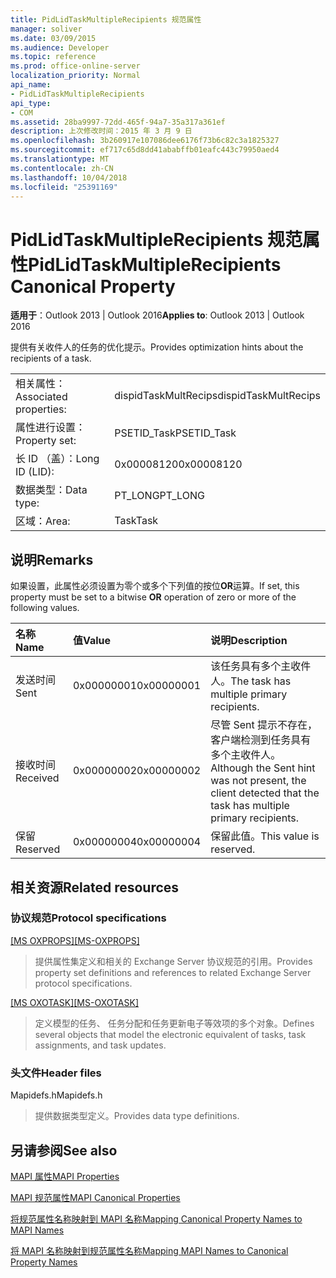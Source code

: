 ```yaml
---
title: PidLidTaskMultipleRecipients 规范属性
manager: soliver
ms.date: 03/09/2015
ms.audience: Developer
ms.topic: reference
ms.prod: office-online-server
localization_priority: Normal
api_name:
- PidLidTaskMultipleRecipients
api_type:
- COM
ms.assetid: 28ba9997-72dd-465f-94a7-35a317a361ef
description: 上次修改时间：2015 年 3 月 9 日
ms.openlocfilehash: 3b260917e107086dee6176f73b6c82c3a1825327
ms.sourcegitcommit: ef717c65d8dd41ababffb01eafc443c79950aed4
ms.translationtype: MT
ms.contentlocale: zh-CN
ms.lasthandoff: 10/04/2018
ms.locfileid: "25391169"
---
```

# <a name="pidlidtaskmultiplerecipients-canonical-property"></a><span data-ttu-id="94721-103">PidLidTaskMultipleRecipients 规范属性</span><span class="sxs-lookup"><span data-stu-id="94721-103">PidLidTaskMultipleRecipients Canonical Property</span></span>

  
  
<span data-ttu-id="94721-104">**适用于**：Outlook 2013 | Outlook 2016</span><span class="sxs-lookup"><span data-stu-id="94721-104">**Applies to**: Outlook 2013 | Outlook 2016</span></span> 
  
<span data-ttu-id="94721-105">提供有关收件人的任务的优化提示。</span><span class="sxs-lookup"><span data-stu-id="94721-105">Provides optimization hints about the recipients of a task.</span></span>
  
|||
|:-----|:-----|
|<span data-ttu-id="94721-106">相关属性：</span><span class="sxs-lookup"><span data-stu-id="94721-106">Associated properties:</span></span>  <br/> |<span data-ttu-id="94721-107">dispidTaskMultRecips</span><span class="sxs-lookup"><span data-stu-id="94721-107">dispidTaskMultRecips</span></span>  <br/> |
|<span data-ttu-id="94721-108">属性进行设置：</span><span class="sxs-lookup"><span data-stu-id="94721-108">Property set:</span></span>  <br/> |<span data-ttu-id="94721-109">PSETID_Task</span><span class="sxs-lookup"><span data-stu-id="94721-109">PSETID_Task</span></span>  <br/> |
|<span data-ttu-id="94721-110">长 ID （盖）：</span><span class="sxs-lookup"><span data-stu-id="94721-110">Long ID (LID):</span></span>  <br/> |<span data-ttu-id="94721-111">0x00008120</span><span class="sxs-lookup"><span data-stu-id="94721-111">0x00008120</span></span>  <br/> |
|<span data-ttu-id="94721-112">数据类型：</span><span class="sxs-lookup"><span data-stu-id="94721-112">Data type:</span></span>  <br/> |<span data-ttu-id="94721-113">PT_LONG</span><span class="sxs-lookup"><span data-stu-id="94721-113">PT_LONG</span></span>  <br/> |
|<span data-ttu-id="94721-114">区域：</span><span class="sxs-lookup"><span data-stu-id="94721-114">Area:</span></span>  <br/> |<span data-ttu-id="94721-115">Task</span><span class="sxs-lookup"><span data-stu-id="94721-115">Task</span></span>  <br/> |
   
## <a name="remarks"></a><span data-ttu-id="94721-116">说明</span><span class="sxs-lookup"><span data-stu-id="94721-116">Remarks</span></span>

<span data-ttu-id="94721-117">如果设置，此属性必须设置为零个或多个下列值的按位**OR**运算。</span><span class="sxs-lookup"><span data-stu-id="94721-117">If set, this property must be set to a bitwise **OR** operation of zero or more of the following values.</span></span> 
  
|<span data-ttu-id="94721-118">**名称**</span><span class="sxs-lookup"><span data-stu-id="94721-118">**Name**</span></span>|<span data-ttu-id="94721-119">**值**</span><span class="sxs-lookup"><span data-stu-id="94721-119">**Value**</span></span>|<span data-ttu-id="94721-120">**说明**</span><span class="sxs-lookup"><span data-stu-id="94721-120">**Description**</span></span>|
|:-----|:-----|:-----|
|<span data-ttu-id="94721-121">发送时间</span><span class="sxs-lookup"><span data-stu-id="94721-121">Sent</span></span>  <br/> |<span data-ttu-id="94721-122">0x00000001</span><span class="sxs-lookup"><span data-stu-id="94721-122">0x00000001</span></span>  <br/> |<span data-ttu-id="94721-123">该任务具有多个主收件人。</span><span class="sxs-lookup"><span data-stu-id="94721-123">The task has multiple primary recipients.</span></span>  <br/> |
|<span data-ttu-id="94721-124">接收时间</span><span class="sxs-lookup"><span data-stu-id="94721-124">Received</span></span>  <br/> |<span data-ttu-id="94721-125">0x00000002</span><span class="sxs-lookup"><span data-stu-id="94721-125">0x00000002</span></span>  <br/> |<span data-ttu-id="94721-126">尽管 Sent 提示不存在，客户端检测到任务具有多个主收件人。</span><span class="sxs-lookup"><span data-stu-id="94721-126">Although the Sent hint was not present, the client detected that the task has multiple primary recipients.</span></span>  <br/> |
|<span data-ttu-id="94721-127">保留</span><span class="sxs-lookup"><span data-stu-id="94721-127">Reserved</span></span>  <br/> |<span data-ttu-id="94721-128">0x00000004</span><span class="sxs-lookup"><span data-stu-id="94721-128">0x00000004</span></span>  <br/> |<span data-ttu-id="94721-129">保留此值。</span><span class="sxs-lookup"><span data-stu-id="94721-129">This value is reserved.</span></span>  <br/> |
   
## <a name="related-resources"></a><span data-ttu-id="94721-130">相关资源</span><span class="sxs-lookup"><span data-stu-id="94721-130">Related resources</span></span>

### <a name="protocol-specifications"></a><span data-ttu-id="94721-131">协议规范</span><span class="sxs-lookup"><span data-stu-id="94721-131">Protocol specifications</span></span>

<span data-ttu-id="94721-132">[[MS OXPROPS]](https://msdn.microsoft.com/library/f6ab1613-aefe-447d-a49c-18217230b148%28Office.15%29.aspx)</span><span class="sxs-lookup"><span data-stu-id="94721-132">[[MS-OXPROPS]](https://msdn.microsoft.com/library/f6ab1613-aefe-447d-a49c-18217230b148%28Office.15%29.aspx)</span></span>
  
> <span data-ttu-id="94721-133">提供属性集定义和相关的 Exchange Server 协议规范的引用。</span><span class="sxs-lookup"><span data-stu-id="94721-133">Provides property set definitions and references to related Exchange Server protocol specifications.</span></span>
    
<span data-ttu-id="94721-134">[[MS OXOTASK]](https://msdn.microsoft.com/library/55600ec0-6195-4730-8436-59c7931ef27e%28Office.15%29.aspx)</span><span class="sxs-lookup"><span data-stu-id="94721-134">[[MS-OXOTASK]](https://msdn.microsoft.com/library/55600ec0-6195-4730-8436-59c7931ef27e%28Office.15%29.aspx)</span></span>
  
> <span data-ttu-id="94721-135">定义模型的任务、 任务分配和任务更新电子等效项的多个对象。</span><span class="sxs-lookup"><span data-stu-id="94721-135">Defines several objects that model the electronic equivalent of tasks, task assignments, and task updates.</span></span>
    
### <a name="header-files"></a><span data-ttu-id="94721-136">头文件</span><span class="sxs-lookup"><span data-stu-id="94721-136">Header files</span></span>

<span data-ttu-id="94721-137">Mapidefs.h</span><span class="sxs-lookup"><span data-stu-id="94721-137">Mapidefs.h</span></span>
  
> <span data-ttu-id="94721-138">提供数据类型定义。</span><span class="sxs-lookup"><span data-stu-id="94721-138">Provides data type definitions.</span></span>
    
## <a name="see-also"></a><span data-ttu-id="94721-139">另请参阅</span><span class="sxs-lookup"><span data-stu-id="94721-139">See also</span></span>



[<span data-ttu-id="94721-140">MAPI 属性</span><span class="sxs-lookup"><span data-stu-id="94721-140">MAPI Properties</span></span>](mapi-properties.md)
  
[<span data-ttu-id="94721-141">MAPI 规范属性</span><span class="sxs-lookup"><span data-stu-id="94721-141">MAPI Canonical Properties</span></span>](mapi-canonical-properties.md)
  
[<span data-ttu-id="94721-142">将规范属性名称映射到 MAPI 名称</span><span class="sxs-lookup"><span data-stu-id="94721-142">Mapping Canonical Property Names to MAPI Names</span></span>](mapping-canonical-property-names-to-mapi-names.md)
  
[<span data-ttu-id="94721-143">将 MAPI 名称映射到规范属性名称</span><span class="sxs-lookup"><span data-stu-id="94721-143">Mapping MAPI Names to Canonical Property Names</span></span>](mapping-mapi-names-to-canonical-property-names.md)

